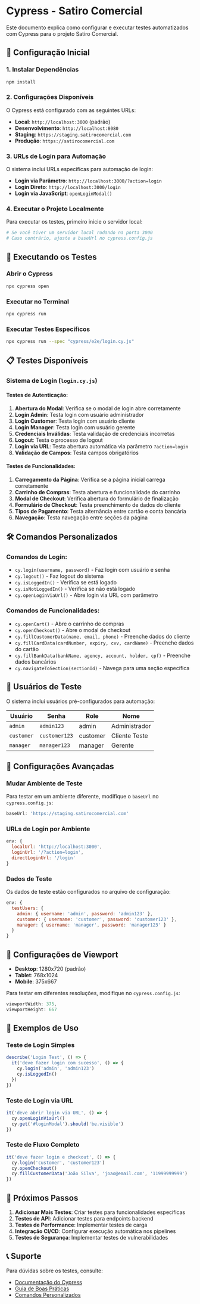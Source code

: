 # Cypress - Satiro Comercial

Este documento explica como configurar e executar testes automatizados com Cypress para o projeto Satiro Comercial.

## 🚀 Configuração Inicial

### 1. Instalar Dependências
```bash
npm install
```

### 2. Configurações Disponíveis

O Cypress está configurado com as seguintes URLs:

- **Local**: `http://localhost:3000` (padrão)
- **Desenvolvimento**: `http://localhost:8080`
- **Staging**: `https://staging.satirocomercial.com`
- **Produção**: `https://satirocomercial.com`

### 3. URLs de Login para Automação

O sistema inclui URLs específicas para automação de login:

- **Login via Parâmetro**: `http://localhost:3000/?action=login`
- **Login Direto**: `http://localhost:3000/login`
- **Login via JavaScript**: `openLoginModal()`

### 4. Executar o Projeto Localmente

Para executar os testes, primeiro inicie o servidor local:

```bash
# Se você tiver um servidor local rodando na porta 3000
# Caso contrário, ajuste a baseUrl no cypress.config.js
```

## 🧪 Executando os Testes

### Abrir o Cypress
```bash
npx cypress open
```

### Executar no Terminal
```bash
npx cypress run
```

### Executar Testes Específicos
```bash
npx cypress run --spec "cypress/e2e/login.cy.js"
```

## 📋 Testes Disponíveis

### Sistema de Login (`login.cy.js`)

#### Testes de Autenticação:
1. **Abertura do Modal**: Verifica se o modal de login abre corretamente
2. **Login Admin**: Testa login com usuário administrador
3. **Login Customer**: Testa login com usuário cliente
4. **Login Manager**: Testa login com usuário gerente
5. **Credenciais Inválidas**: Testa validação de credenciais incorretas
6. **Logout**: Testa o processo de logout
7. **Login via URL**: Testa abertura automática via parâmetro `?action=login`
8. **Validação de Campos**: Testa campos obrigatórios

#### Testes de Funcionalidades:
1. **Carregamento da Página**: Verifica se a página inicial carrega corretamente
2. **Carrinho de Compras**: Testa abertura e funcionalidade do carrinho
3. **Modal de Checkout**: Verifica abertura do formulário de finalização
4. **Formulário de Checkout**: Testa preenchimento de dados do cliente
5. **Tipos de Pagamento**: Testa alternância entre cartão e conta bancária
6. **Navegação**: Testa navegação entre seções da página

## 🛠️ Comandos Personalizados

### Comandos de Login:
- `cy.login(username, password)` - Faz login com usuário e senha
- `cy.logout()` - Faz logout do sistema
- `cy.isLoggedIn()` - Verifica se está logado
- `cy.isNotLoggedIn()` - Verifica se não está logado
- `cy.openLoginViaUrl()` - Abre login via URL com parâmetro

### Comandos de Funcionalidades:
- `cy.openCart()` - Abre o carrinho de compras
- `cy.openCheckout()` - Abre o modal de checkout
- `cy.fillCustomerData(name, email, phone)` - Preenche dados do cliente
- `cy.fillCardData(cardNumber, expiry, cvv, cardName)` - Preenche dados do cartão
- `cy.fillBankData(bankName, agency, account, holder, cpf)` - Preenche dados bancários
- `cy.navigateToSection(sectionId)` - Navega para uma seção específica

## 👤 Usuários de Teste

O sistema inclui usuários pré-configurados para automação:

| Usuário | Senha | Role | Nome |
|---------|-------|------|------|
| `admin` | `admin123` | admin | Administrador |
| `customer` | `customer123` | customer | Cliente Teste |
| `manager` | `manager123` | manager | Gerente |

## 🔧 Configurações Avançadas

### Mudar Ambiente de Teste

Para testar em um ambiente diferente, modifique o `baseUrl` no `cypress.config.js`:

```javascript
baseUrl: 'https://staging.satirocomercial.com'
```

### URLs de Login por Ambiente

```javascript
env: {
  localUrl: 'http://localhost:3000',
  loginUrl: '/?action=login',
  directLoginUrl: '/login'
}
```

### Dados de Teste

Os dados de teste estão configurados no arquivo de configuração:

```javascript
env: {
  testUsers: {
    admin: { username: 'admin', password: 'admin123' },
    customer: { username: 'customer', password: 'customer123' },
    manager: { username: 'manager', password: 'manager123' }
  }
}
```

## 📱 Configurações de Viewport

- **Desktop**: 1280x720 (padrão)
- **Tablet**: 768x1024
- **Mobile**: 375x667

Para testar em diferentes resoluções, modifique no `cypress.config.js`:

```javascript
viewportWidth: 375,
viewportHeight: 667
```

## 🎯 Exemplos de Uso

### Teste de Login Simples
```javascript
describe('Login Test', () => {
  it('deve fazer login com sucesso', () => {
    cy.login('admin', 'admin123')
    cy.isLoggedIn()
  })
})
```

### Teste de Login via URL
```javascript
it('deve abrir login via URL', () => {
  cy.openLoginViaUrl()
  cy.get('#loginModal').should('be.visible')
})
```

### Teste de Fluxo Completo
```javascript
it('deve fazer login e checkout', () => {
  cy.login('customer', 'customer123')
  cy.openCheckout()
  cy.fillCustomerData('João Silva', 'joao@email.com', '11999999999')
})
```

## 🎯 Próximos Passos

1. **Adicionar Mais Testes**: Criar testes para funcionalidades específicas
2. **Testes de API**: Adicionar testes para endpoints backend
3. **Testes de Performance**: Implementar testes de carga
4. **Integração CI/CD**: Configurar execução automática nos pipelines
5. **Testes de Segurança**: Implementar testes de vulnerabilidades

## 📞 Suporte

Para dúvidas sobre os testes, consulte:
- [Documentação do Cypress](https://docs.cypress.io/)
- [Guia de Boas Práticas](https://docs.cypress.io/guides/references/best-practices)
- [Comandos Personalizados](https://docs.cypress.io/api/cypress-api/custom-commands)
